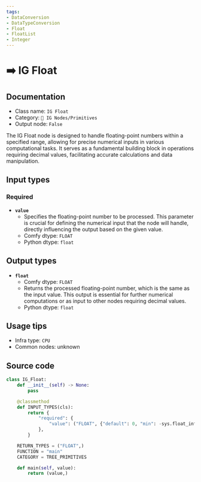 ```yaml
---
tags:
- DataConversion
- DataTypeConversion
- Float
- FloatList
- Integer
---
```


# ➡️ IG Float
## Documentation
- Class name: `IG Float`
- Category: `🐓 IG Nodes/Primitives`
- Output node: `False`

The IG Float node is designed to handle floating-point numbers within a specified range, allowing for precise numerical inputs in various computational tasks. It serves as a fundamental building block in operations requiring decimal values, facilitating accurate calculations and data manipulation.
## Input types
### Required
- **`value`**
    - Specifies the floating-point number to be processed. This parameter is crucial for defining the numerical input that the node will handle, directly influencing the output based on the given value.
    - Comfy dtype: `FLOAT`
    - Python dtype: `float`
## Output types
- **`float`**
    - Comfy dtype: `FLOAT`
    - Returns the processed floating-point number, which is the same as the input value. This output is essential for further numerical computations or as input to other nodes requiring decimal values.
    - Python dtype: `float`
## Usage tips
- Infra type: `CPU`
- Common nodes: unknown


## Source code
```python
class IG_Float:
    def __init__(self) -> None:
        pass

    @classmethod
    def INPUT_TYPES(cls):
        return {
            "required": {
                "value": ("FLOAT", {"default": 0, "min": -sys.float_info.max, "max": sys.float_info.max, "step": FLOAT_STEP}),
            },
        }

    RETURN_TYPES = ("FLOAT",)
    FUNCTION = "main"
    CATEGORY = TREE_PRIMITIVES

    def main(self, value):
        return (value,)

```
